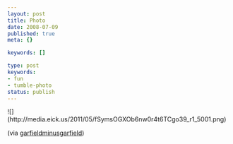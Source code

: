 ```yaml
---
layout: post
title: Photo
date: 2008-07-09
published: true
meta: {}

keywords: []

type: post
keywords:
- fun
- tumble-photo
status: publish
---
```

<div class="figure">            ![](http://media.eick.us/2011/05/fSymsOGXOb6nw0r4t6TCgo39_r1_5001.png)        </div>

(via [garfieldminusgarfield](http://garfieldminusgarfield.net/))

